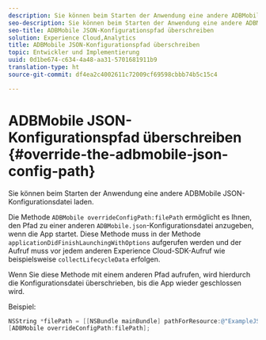 ```yaml
---
description: Sie können beim Starten der Anwendung eine andere ADBMobile JSON-Konfigurationsdatei laden.
seo-description: Sie können beim Starten der Anwendung eine andere ADBMobile JSON-Konfigurationsdatei laden.
seo-title: ADBMobile JSON-Konfigurationspfad überschreiben
solution: Experience Cloud,Analytics
title: ADBMobile JSON-Konfigurationspfad überschreiben
topic: Entwickler und Implementierung
uuid: 0d1be674-c634-4a48-aa31-5701681911b9
translation-type: ht
source-git-commit: df4ea2c4002611c72009cf69598cbbb74b5c15c4

---
```



# ADBMobile JSON-Konfigurationspfad überschreiben {#override-the-adbmobile-json-config-path}

Sie können beim Starten der Anwendung eine andere ADBMobile JSON-Konfigurationsdatei laden.

Die Methode `ADBMobile overrideConfigPath:filePath` ermöglicht es Ihnen, den Pfad zu einer anderen `ADBMobile.json`-Konfigurationsdatei anzugeben, wenn die App startet. Diese Methode muss in der Methode `applicationDidFinishLaunchingWithOptions` aufgerufen werden und der Aufruf muss vor jedem anderen Experience Cloud-SDK-Aufruf wie beispielsweise `collectLifecycleData` erfolgen.

Wenn Sie diese Methode mit einem anderen Pfad aufrufen, wird hierdurch die Konfigurationsdatei überschrieben, bis die App wieder geschlossen wird.

Beispiel:

```objective-c
NSString *filePath = [[NSBundle mainBundle] pathForResource:@"ExampleJSONFile" ofType:@"json"]; 
[ADBMobile overrideConfigPath:filePath];
```

